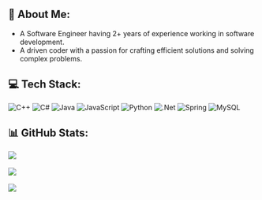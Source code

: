 ## 💫 About Me:
  - A Software Engineer having 2+ years of experience working in software development.
  - A driven coder with a passion for crafting efficient solutions and solving complex problems.

## 💻 Tech Stack:
![C++](https://img.shields.io/badge/c++-%2300599C.svg?style=for-the-badge&logo=c%2B%2B&logoColor=white) ![C#](https://img.shields.io/badge/c%23-%23239120.svg?style=for-the-badge&logo=csharp&logoColor=white) ![Java](https://img.shields.io/badge/java-%23ED8B00.svg?style=for-the-badge&logo=openjdk&logoColor=white) ![JavaScript](https://img.shields.io/badge/javascript-%23323330.svg?style=for-the-badge&logo=javascript&logoColor=%23F7DF1E) ![Python](https://img.shields.io/badge/python-3670A0?style=for-the-badge&logo=python&logoColor=ffdd54) ![.Net](https://img.shields.io/badge/.NET-5C2D91?style=for-the-badge&logo=.net&logoColor=white) ![Spring](https://img.shields.io/badge/spring-%236DB33F.svg?style=for-the-badge&logo=spring&logoColor=white) ![MySQL](https://img.shields.io/badge/mysql-4479A1.svg?style=for-the-badge&logo=mysql&logoColor=white)

## 📊 GitHub Stats:
 ![](https://github-readme-stats.vercel.app/api?username=dtrup00&theme=vision-friendly-dark&hide_border=false&include_all_commits=false&count_private=false) <br><br>
 ![](https://github-readme-streak-stats.herokuapp.com/?user=dtrup00&theme=vision-friendly-dark&hide_border=false) <br><br>
 ![](https://github-readme-stats.vercel.app/api/top-langs/?username=dtrup00&theme=vision-friendly-dark&hide_border=false&include_all_commits=false&count_private=false&layout=compact)
